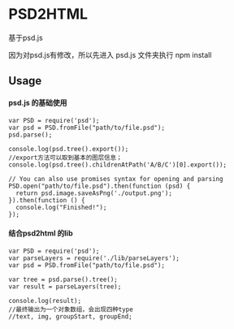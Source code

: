# PSD2HTML #

基于psd.js

因为对psd.js有修改，所以先进入 psd.js 文件夹执行 npm install

## Usage ##

#### psd.js 的基础使用 ####


	var PSD = require('psd');
	var psd = PSD.fromFile("path/to/file.psd");
	psd.parse();
	
	console.log(psd.tree().export());
	//export方法可以取到基本的图层信息；
	console.log(psd.tree().childrenAtPath('A/B/C')[0].export());
	
	// You can also use promises syntax for opening and parsing
	PSD.open("path/to/file.psd").then(function (psd) {
	  return psd.image.saveAsPng('./output.png');
	}).then(function () {
	  console.log("Finished!");
	});

#### 结合psd2html 的lib ####

	var PSD = require('psd');
	var parseLayers = require('./lib/parseLayers');
	var psd = PSD.fromFile("path/to/file.psd");

	var tree = psd.parse().tree();
	var result = parseLayers(tree);

	console.log(result);
	//最终输出为一个对象数组，会出现四种type
	//text, img, groupStart, groupEnd; 